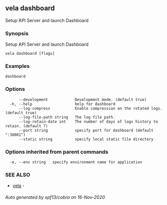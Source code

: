 ## vela dashboard

Setup API Server and launch Dashboard

### Synopsis

Setup API Server and launch Dashboard

```
vela dashboard [flags]
```

### Examples

```
dashboard
```

### Options

```
      --development            Development mode. (default true)
  -h, --help                   help for dashboard
      --log-compress           Enable compression on the rotated logs. (default true)
      --log-file-path string   The log file path.
      --log-retain-date int    The number of days of logs history to retain. (default 7)
      --port string            specify port for dashboard (default ":38081")
      --static string          specify local static file directory
```

### Options inherited from parent commands

```
  -e, --env string   specify environment name for application
```

### SEE ALSO

* [vela](vela.md)	 - 

###### Auto generated by spf13/cobra on 16-Nov-2020
